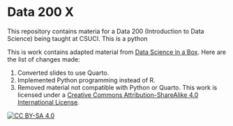 # Data 200 X

This repository contains materia for a Data 200 (Introduction to Data Science) being taught at CSUCI. This is a python

This is work contains adapted material from [Data Science in a Box](https://datasciencebox.org/). Here are the list of changes made:

1. Converted slides to use Quarto.
2. Implemented Python programming instead of R.
3. Removed material not compatible with Python or Quarto.
This work is licensed under a
[Creative Commons Attribution-ShareAlike 4.0 International License][cc-by-sa].

[![CC BY-SA 4.0][cc-by-sa-image]][cc-by-sa]

[cc-by-sa]: http://creativecommons.org/licenses/by-sa/4.0/
[cc-by-sa-image]: https://licensebuttons.net/l/by-sa/4.0/88x31.png
[cc-by-sa-shield]: https://img.shields.io/badge/License-CC%20BY--SA%204.0-lightgrey.svg
